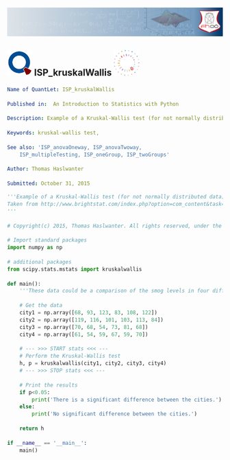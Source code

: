 [<img src="../../../../resources/quantletLogo_FH.png" alt="Intro to Statistics with Python">](https://github.com/thomas-haslwanter/statsintro-python-2e)

## [<img src="../../../../resources/qloqo.png" alt="Visit QuantNet">](http://quantlet.de/) **ISP_kruskalWallis** [<img src="../../../../resources/QN2.png" width="60" alt="Visit QuantNet 2.0">](http://quantlet.de/)


```yaml
Name of QuantLet: ISP_kruskalWallis

Published in:  An Introduction to Statistics with Python

Description: Example of a Kruskal-Wallis test (for not normally distributed data)

Keywords: kruskal-wallis test,  

See also: 'ISP_anovaOneway, ISP_anovaTwoway,
    ISP_multipleTesting, ISP_oneGroup, ISP_twoGroups' 

Author: Thomas Haslwanter 

Submitted: October 31, 2015 

```

```py
'''Example of a Kruskal-Wallis test (for not normally distributed data)
Taken from http://www.brightstat.com/index.php?option=com_content&task=view&id=41&Itemid=1&limit=1&limitstart=2
'''

# Copyright(c) 2015, Thomas Haslwanter. All rights reserved, under the CC BY-SA 4.0 International License

# Import standard packages
import numpy as np

# additional packages
from scipy.stats.mstats import kruskalwallis

def main():
    '''These data could be a comparison of the smog levels in four different cities. '''
    
    # Get the data
    city1 = np.array([68, 93, 123, 83, 108, 122])
    city2 = np.array([119, 116, 101, 103, 113, 84])
    city3 = np.array([70, 68, 54, 73, 81, 68])
    city4 = np.array([61, 54, 59, 67, 59, 70])
    
    # --- >>> START stats <<< ---
    # Perform the Kruskal-Wallis test
    h, p = kruskalwallis(city1, city2, city3, city4)
    # --- >>> STOP stats <<< ---
    
    # Print the results
    if p<0.05:
        print('There is a significant difference between the cities.')
    else:
        print('No significant difference between the cities.')
        
    return h

if __name__ == '__main__':
    main()    
```
